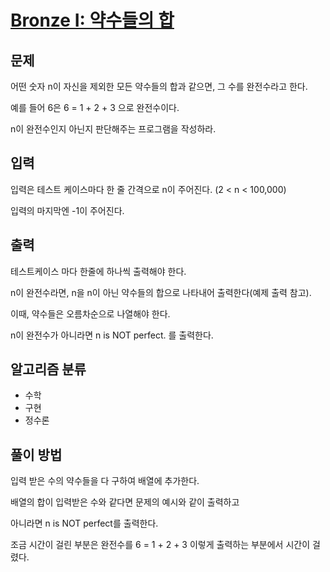# [Bronze I: 약수들의 합](https://www.acmicpc.net/problem/9506)

## 문제
어떤 숫자 n이 자신을 제외한 모든 약수들의 합과 같으면, 그 수를 완전수라고 한다.

예를 들어 6은 6 = 1 + 2 + 3 으로 완전수이다.

n이 완전수인지 아닌지 판단해주는 프로그램을 작성하라.

## 입력
입력은 테스트 케이스마다 한 줄 간격으로 n이 주어진다. (2 < n < 100,000)

입력의 마지막엔 -1이 주어진다.

## 출력
테스트케이스 마다 한줄에 하나씩 출력해야 한다.

n이 완전수라면, n을 n이 아닌 약수들의 합으로 나타내어 출력한다(예제 출력 참고).

이때, 약수들은 오름차순으로 나열해야 한다.

n이 완전수가 아니라면 n is NOT perfect. 를 출력한다.

## 알고리즘 분류
- 수학
- 구현
- 정수론

## 풀이 방법
입력 받은 수의 약수들을 다 구하여 배열에 추가한다.

배열의 합이 입력받은 수와 같다면 문제의 예시와 같이 출력하고

아니라면 n is NOT perfect를 출력한다.

조금 시간이 걸린 부분은 완전수를 6 = 1 + 2 + 3 이렇게 출력하는 부분에서 시간이 걸렸다.
